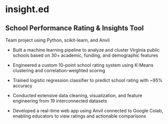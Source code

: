 # insight.ed
## School Performance Rating & Insights Tool
Team project using Python, scikit-learn, and Anvil

- Built a machine learning pipeline to analyze and cluster Virginia public schools based on 30+ academic, funding, and demographic features

- Engineered a custom 10-point school rating system using K-Means clustering and correlation-weighted scoring

- Trained logistic regression classifier to predict school rating with ~95% accuracy

- Conducted extensive data cleaning, visualization, and feature engineering from 19 interconnected datasets

- Developed a real-time web app using Anvil connected to Google Colab, enabling educators to view ratings and actionable comparisons

